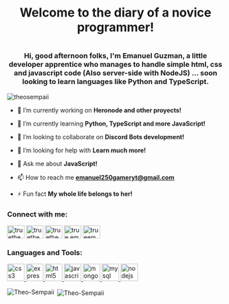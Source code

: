 <h1 align="center">Welcome to the diary of a novice programmer!<h1>

<h3 align="center">Hi, good afternoon folks, I'm Emanuel Guzman, a little developer apprentice who manages to handle simple html, css and javascript code (Also server-side with NodeJS) ... soon looking to learn languages like Python and TypeScript.</h3>

<p align="left"> <img src="https://komarev.com/ghpvc/?username=theosempaii&label=Profile%20views&color=0e75b6&style=flat" alt="theosempaii" /> </p>

- 🔭 I’m currently working on **Heronode and other proyects!**

- 🌱 I’m currently learning **Python, TypeScript and more JavaScript!**

- 👯 I’m looking to collaborate on **Discord Bots development!**

- 🤝 I’m looking for help with **Learn much more!**

- 💬 Ask me about **JavaScript!**

- 📫 How to reach me **emanuel250gameryt@gmail.com**

- ⚡ Fun fact **My whole life belongs to her!**

<h3 align="left">Connect with me:</h3>
<p align="left">
<a href="https://twitter.com/truetheosempaii" target="blank"><img align="center" src="https://cdn.jsdelivr.net/npm/simple-icons@3.0.1/icons/twitter.svg" alt="truetheosempaii" height="30" width="40" /></a>
<a href="https://stackoverflow.com/users/truetheosempaii" target="blank"><img align="center" src="https://cdn.jsdelivr.net/npm/simple-icons@3.0.1/icons/stackoverflow.svg" alt="truetheosempaii" height="30" width="40" /></a>
<a href="https://fb.com/truetheosempaii" target="blank"><img align="center" src="https://cdn.jsdelivr.net/npm/simple-icons@3.0.1/icons/facebook.svg" alt="truetheosempaii" height="30" width="40" /></a>
<a href="https://instagram.com/true.ema" target="blank"><img align="center" src="https://cdn.jsdelivr.net/npm/simple-icons@3.0.1/icons/instagram.svg" alt="true.ema" height="30" width="40" /></a>
<a href="https://www.youtube.com/c/trueema" target="blank"><img align="center" src="https://cdn.jsdelivr.net/npm/simple-icons@3.0.1/icons/youtube.svg" alt="trueema" height="30" width="40" /></a>
</p>

<h3 align="left">Languages and Tools:</h3>
<p align="left"> <a href="https://www.w3schools.com/css/" target="_blank"> <img src="https://devicons.github.io/devicon/devicon.git/icons/css3/css3-original-wordmark.svg" alt="css3" width="40" height="40"/> </a> <a href="https://expressjs.com" target="_blank"> <img src="https://devicons.github.io/devicon/devicon.git/icons/express/express-original-wordmark.svg" alt="express" width="40" height="40"/> </a> <a href="https://www.w3.org/html/" target="_blank"> <img src="https://devicons.github.io/devicon/devicon.git/icons/html5/html5-original-wordmark.svg" alt="html5" width="40" height="40"/> </a> <a href="https://developer.mozilla.org/en-US/docs/Web/JavaScript" target="_blank"> <img src="https://devicons.github.io/devicon/devicon.git/icons/javascript/javascript-original.svg" alt="javascript" width="40" height="40"/> </a> <a href="https://www.mongodb.com/" target="_blank"> <img src="https://devicons.github.io/devicon/devicon.git/icons/mongodb/mongodb-original-wordmark.svg" alt="mongodb" width="40" height="40"/> </a> <a href="https://www.mysql.com/" target="_blank"> <img src="https://devicons.github.io/devicon/devicon.git/icons/mysql/mysql-original-wordmark.svg" alt="mysql" width="40" height="40"/> </a> <a href="https://nodejs.org" target="_blank"> <img src="https://devicons.github.io/devicon/devicon.git/icons/nodejs/nodejs-original-wordmark.svg" alt="nodejs" width="40" height="40"/> </a> </p>

<p><img align="left" src="https://github-readme-stats.vercel.app/api/top-langs?username=Theo-Sempaii&show_icons=true&locale=en&layout=compact" alt="Theo-Sempaii" /></p>

<p>&nbsp;<img align="center" src="https://github-readme-stats.vercel.app/api?username=Theo-Sempaii&show_icons=true&locale=en" alt="Theo-Sempaii" /></p>
